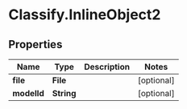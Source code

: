 # Classify.InlineObject2

## Properties

Name | Type | Description | Notes
------------ | ------------- | ------------- | -------------
**file** | **File** |  | [optional] 
**modelId** | **String** |  | [optional] 


